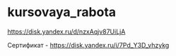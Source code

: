 # kursovaya_rabota
https://disk.yandex.ru/d/nzxAqjv87UiLjA


Сертификат - https://disk.yandex.ru/i/7Pd_Y3D_vhzykg
